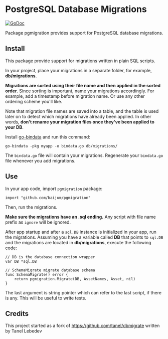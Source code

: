 # PostgreSQL Database Migrations

[![GoDoc](https://godoc.org/github.com/baijum/pgmigration?status.svg)](https://godoc.org/github.com/baijum/pgmigration)

Package pgmigration provides support for PostgreSQL database
migrations.

## Install

This package provide support for migrations written in plain SQL
scripts.

In your project, place your migrations in a separate folder, for
example, **db/migrations**.

**Migrations are sorted using their file name and then applied in the
sorted order.** Since sorting is important, name your migrations
accordingly.  For example, add a timestamp before migration name.  Or
use any other ordering scheme you'll like.

Note that migration file names are saved into a table, and the table
is used later on to detect which migrations have already been applied.
In other words, **don't rename your migration files once they've been
applied to your DB**.

Install [go-bindata](https://github.com/jteeuwen/go-bindata) and run this
command:

    go-bindata -pkg myapp -o bindata.go db/migrations/

The `bindata.go` file will contain your migrations. Regenerate your
`bindata.go` file whenever you add migrations.

## Use

In your app code, import `pgmigration` package:
```golang
import "github.com/baijum/pgmigration"
```

Then, run the migrations.

**Make sure the migrations have an .sql ending.**  Any script with file
name prefix as `ignore` will be ignored.

After app startup and after a `sql.DB` instance is initialized in your
app, run the migrations.  Assuming you have a variable called **DB**
that points to `sql.DB` and the migrations are located in
**db/migrations**, execute the following code:

```golang
// DB is the database connection wrapper
var DB *sql.DB

// SchemaMigrate migrate database schema
func SchemaMigrate() error {
	return pgmigration.Migrate(DB, AssetNames, Asset, nil)
}
```

The last argument is string pointer which can refer to the last script,
if there is any.  This will be useful to write tests.

## Credits

This project started as a fork of https://github.com/tanel/dbmigrate written by Tanel Lebedev
